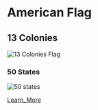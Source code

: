 <head>
  <h1> American Flag </h1>
</head>

<h2> 13 Colonies </h2>

![13 Colonies Flag](https://user-images.githubusercontent.com/32223976/95733961-b8514300-0c37-11eb-8cbb-4942151b1e48.png)

<h3> 50 States </h3>

![50 states](https://user-images.githubusercontent.com/32223976/95734328-2e55aa00-0c38-11eb-922d-6e0621433699.png)

[Learn_More](https://en.wikipedia.org/wiki/Flag_of_the_United_States)
